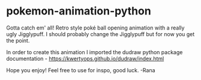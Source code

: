 # pokemon-animation-python
Gotta catch em' all! Retro style poké ball opening animation with a really ugly Jigglypuff.
I should probably change the Jigglypuff but for now you get the point.

In order to create this animation I imported the dudraw python package documentation - https://kwertyops.github.io/dudraw/index.html

Hope you enjoy! Feel free to use for inspo, good luck.
-Rana
